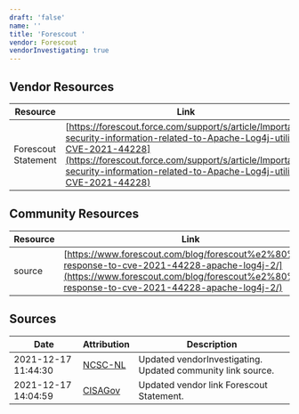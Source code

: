 ```yaml
---
draft: 'false'
name: ''
title: 'Forescout '
vendor: Forescout
vendorInvestigating: true
---
```


## Vendor Resources
| Resource | Link |
| --- | --- |
| Forescout Statement | [https://forescout.force.com/support/s/article/Important-security-information-related-to-Apache-Log4j-utility-CVE-2021-44228](https://forescout.force.com/support/s/article/Important-security-information-related-to-Apache-Log4j-utility-CVE-2021-44228) |

## Community Resources
| Resource | Link |
| --- | --- |
| source | [https://www.forescout.com/blog/forescout%e2%80%99s-response-to-cve-2021-44228-apache-log4j-2/](https://www.forescout.com/blog/forescout%e2%80%99s-response-to-cve-2021-44228-apache-log4j-2/) |


## Sources
| Date | Attribution | Description |
| --- | --- | --- |
| 2021-12-17 11:44:30 | [NCSC-NL](https://github.com/NCSC-NL/log4shell/blob/main/software/README.md) | Updated vendorInvestigating. Updated community link source.  |
| 2021-12-17 14:04:59 | [CISAGov](https://raw.githubusercontent.com/cisagov/log4j-affected-db/develop/README.md) | Updated vendor link Forescout Statement.  |
